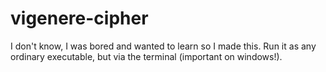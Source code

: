 # vigenere-cipher
I don't know, I was bored and wanted to learn so I made this. Run it as any ordinary executable, but via the terminal (important on windows!).
